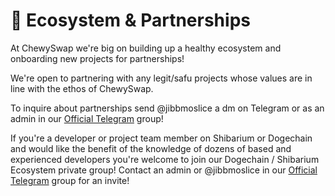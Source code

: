 # 🤝 Ecosystem & Partnerships

At ChewySwap we're big on building up a healthy ecosystem and onboarding new projects for partnerships!&#x20;

We're open to partnering with any legit/safu projects whose values are in line with the ethos of ChewySwap.

To inquire about partnerships send @jibbmoslice a dm on Telegram or as an admin in our [Official Telegram](https://t.me/chewyswapcommunity) group!

If you're a developer or project team member on Shibarium or Dogechain and would like the benefit of the knowledge of dozens of based and experienced developers you're welcome to join our Dogechain / Shibarium Ecosystem private group! Contact an admin or @jibbmoslice in our [Official Telegram](https://t.me/chewyswapcommunity) group for an invite!
